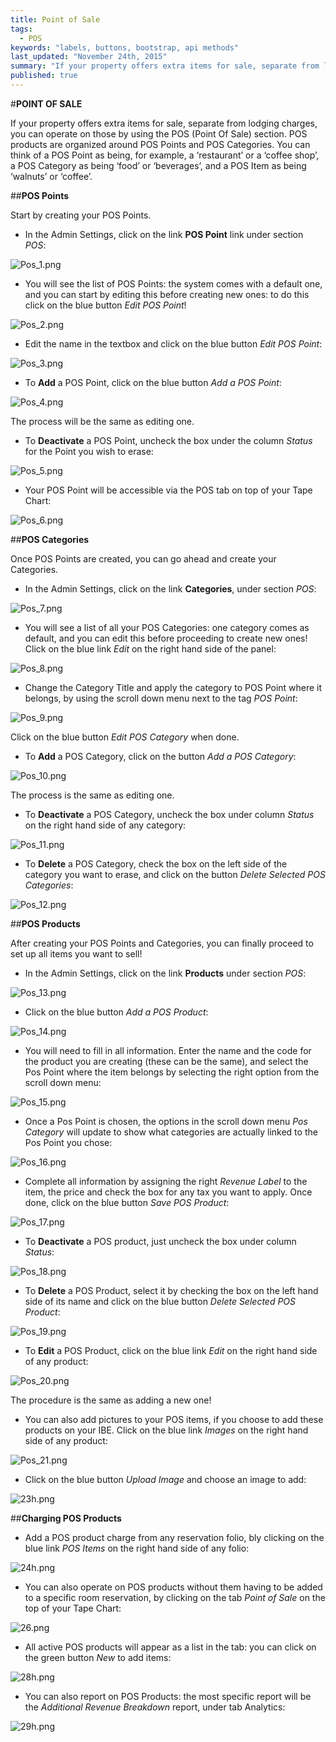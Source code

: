 ```yaml
---
title: Point of Sale
tags: 
  - POS
keywords: "labels, buttons, bootstrap, api methods"
last_updated: "November 24th, 2015"
summary: "If your property offers extra items for sale, separate from lodging charges, you can operate on those by using the POS (Point Of Sale) section."
published: true
---
```







#**POINT OF SALE**

If your property offers extra items for sale, separate from lodging charges, you can operate on those by using the POS (Point Of Sale) section. POS products are organized around POS Points and POS Categories. You can think of a POS Point as being, for example, a ‘restaurant’ or a ‘coffee shop’, a POS Category as being ‘food’ or ‘beverages’, and a POS Item as being ‘walnuts’ or ‘coffee’.  

##**POS Points**

Start by creating your POS Points.  

- In the Admin Settings, click on the link **POS Point** link under section _POS_:

![Pos_1.png]({{site.baseurl}}/images/Pos_1.png)



- You will see the list of POS Points: the system comes with a default one, and you can start by editing this before creating new ones: to do this click on the blue button _Edit POS Point_! 

![Pos_2.png]({{site.baseurl}}/images/Pos_2.png)


 
 - Edit the name in the textbox and click on the blue button _Edit POS Point_:  
 
![Pos_3.png]({{site.baseurl}}/images/Pos_3.png)


 
 
 - To **Add** a POS Point, click on the blue button _Add a POS Point_:  
 
![Pos_4.png]({{site.baseurl}}/images/Pos_4.png)


 
 The process will be the same as editing one.  


 - To **Deactivate** a POS Point, uncheck the box under the column _Status_ for the Point you wish to erase:  
 
![Pos_5.png]({{site.baseurl}}/images/Pos_5.png)



 
 - Your POS Point will be accessible via the POS tab on top of your Tape Chart:  
 
![Pos_6.png]({{site.baseurl}}/images/Pos_6.png)



 
 
 ##**POS Categories**  
 
 Once POS Points are created, you can go ahead and create your Categories.
 
 - In the Admin Settings, click on the link **Categories**, under section _POS_:  
 
![Pos_7.png]({{site.baseurl}}/images/Pos_7.png)



 
 - You will see a list of all your POS Categories: one category comes as default, and you can edit this before proceeding to create new ones! Click on the blue link _Edit_ on the right hand side of the panel:  
 
![Pos_8.png]({{site.baseurl}}/images/Pos_8.png)



 
 - Change the Category Title and apply the category to POS Point where it belongs, by using the scroll down menu next to the tag _POS Point_:  
 
![Pos_9.png]({{site.baseurl}}/images/Pos_9.png)




Click on the blue button _Edit POS Category_ when done.  

- To **Add** a POS Category, click on the button _Add a POS Category_:  

![Pos_10.png]({{site.baseurl}}/images/Pos_10.png)




The process is the same as editing one.

- To **Deactivate** a POS Category, uncheck the box under column _Status_ on the right hand side of any category:  

![Pos_11.png]({{site.baseurl}}/images/Pos_11.png)




- To **Delete** a POS Category, check the box on the left side of the category you want to erase, and click on the button _Delete Selected POS Categories_:  

![Pos_12.png]({{site.baseurl}}/images/Pos_12.png)





##**POS Products**  

After creating your POS Points and Categories, you can finally proceed to set up all items you want to sell!

 - In the Admin Settings, click on the link **Products** under section _POS_:  
 
![Pos_13.png]({{site.baseurl}}/images/Pos_13.png)


 
 - Click on the blue button _Add a POS Product_:  
 
![Pos_14.png]({{site.baseurl}}/images/Pos_14.png)


 
 - You will need to fill in all information. Enter the name and the code for the product you are creating (these can be the same), and select the Pos Point where the item belongs by selecting the right option from the scroll down menu:  
 
![Pos_15.png]({{site.baseurl}}/images/Pos_15.png)



 
 - Once a Pos Point is chosen, the options in the scroll down menu _Pos Category_ will update to show what categories are actually linked to the Pos Point you chose:  
 
![Pos_16.png]({{site.baseurl}}/images/Pos_16.png)


 
 - Complete all information by assigning the right  _Revenue Label_ to the item, the price and check the box for any tax you want to apply. Once done, click on the blue button _Save POS Product_:  
 
![Pos_17.png]({{site.baseurl}}/images/Pos_17.png)

 
 - To **Deactivate** a POS product, just uncheck the box under column _Status_:  
 

![Pos_18.png]({{site.baseurl}}/images/Pos_18.png)

 
 
 - To **Delete** a POS Product, select it by checking the box on the left hand side of its name and click on the blue button _Delete Selected POS Product_:  
 
![Pos_19.png]({{site.baseurl}}/images/Pos_19.png)


 
 
 - To **Edit** a POS Product, click on the blue link _Edit_ on the right hand side of any product:  
 
![Pos_20.png]({{site.baseurl}}/images/Pos_20.png)




The procedure is the same as adding a new one!

- You can also add pictures to your POS items, if you choose to add these products on your IBE. Click on the blue link _Images_ on the right hand side of any product:  

![Pos_21.png]({{site.baseurl}}/images/Pos_21.png)




- Click on the blue button _Upload Image_ and choose an image to add:  

![23h.png]({{site.baseurl}}/images/23h.png)

 


##**Charging POS Products**  

- Add a POS product charge from any reservation folio, bly clicking on the blue link _POS Items_ on the right hand side of any folio:  

![24h.png]({{site.baseurl}}/images/24h.png)



 - You can also operate on POS products without them having to be added to a specific room reservation, by clicking on the tab _Point of Sale_ on the top of your Tape Chart:  
 
![26.png]({{site.baseurl}}/images/26.png)

 
 - All active POS products will appear as a list in the tab: you can click on the green button _New_ to add items:  
 
![28h.png]({{site.baseurl}}/images/28h.png)


 
 - You can also report on POS Products: the most specific report will be the _Additional Revenue Breakdown_ report, under tab Analytics:  

![29h.png]({{site.baseurl}}/images/29h.png)
